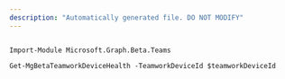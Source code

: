 ```yaml
---
description: "Automatically generated file. DO NOT MODIFY"
---
```


```powershellv2

Import-Module Microsoft.Graph.Beta.Teams

Get-MgBetaTeamworkDeviceHealth -TeamworkDeviceId $teamworkDeviceId

```
